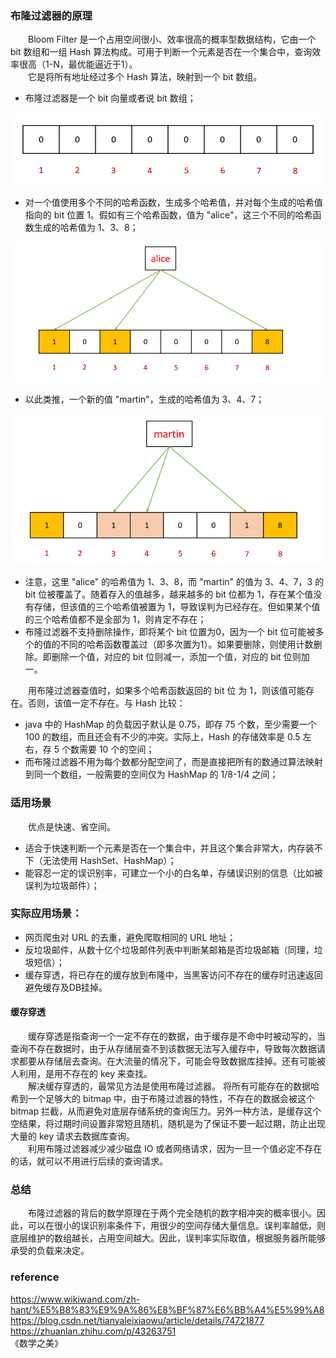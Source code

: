
### 布隆过滤器的原理
　　Bloom Filter 是一个占用空间很小、效率很高的概率型数据结构，它由一个 bit 数组和一组 Hash 算法构成。可用于判断一个元素是否在一个集合中，查询效率很高（1-N，最优能逼近于1）。<br />
　　它是将所有地址经过多个 Hash 算法，映射到一个 bit 数组。

- 布隆过滤器是一个 bit 向量或者说 bit 数组；

![Aaron Swartz](https://raw.githubusercontent.com/martin-1992/redis_notebook/master/Bloom%20Filter/bloom_filter_1.png)

- 对一个值使用多个不同的哈希函数，生成多个哈希值，并对每个生成的哈希值指向的 bit 位置 1。假如有三个哈希函数，值为 "alice"，这三个不同的哈希函数生成的哈希值为  1、3、8；

![Aaron Swartz](https://raw.githubusercontent.com/martin-1992/redis_notebook/master/Bloom%20Filter/bloom_filter_2.png)

- 以此类推，一个新的值 "martin"，生成的哈希值为 3、4、7；

![Aaron Swartz](https://raw.githubusercontent.com/martin-1992/redis_notebook/master/Bloom%20Filter/bloom_filter_3.png)

- 注意，这里 "alice" 的哈希值为 1、3、8，而 "martin" 的值为 3、4、7，3 的 bit 位被覆盖了。随着存入的值越多，越来越多的 bit 位都为 1，存在某个值没有存储，但该值的三个哈希值被置为 1，导致误判为已经存在。但如果某个值的三个哈希值都不是全部为 1，则肯定不存在；
- 布隆过滤器不支持删除操作，即将某个 bit 位置为0，因为一个 bit 位可能被多个的值的不同的哈希函数覆盖过（即多次置为1）。如果要删除，则使用计数删除。即删除一个值，对应的 bit 位则减一，添加一个值，对应的 bit 位则加一。

　　用布隆过滤器查值时，如果多个哈希函数返回的 bit 位 为 1，则该值可能存在。否则，该值一定不存在。与 Hash 比较：
  
- java 中的 HashMap 的负载因子默认是 0.75，即存 75 个数，至少需要一个 100 的数组，而且还会有不少的冲突。实际上，Hash 的存储效率是 0.5 左右，存 5 个数需要 10 个的空间；
- 而布隆过滤器不用为每个数都分配空间了，而是直接把所有的数通过算法映射到同一个数组，一般需要的空间仅为 HashMap 的 1/8-1/4 之间；

### 适用场景
　　优点是快速、省空间。

- 适合于快速判断一个元素是否在一个集合中，并且这个集合非常大，内存装不下（无法使用 HashSet、HashMap）；
- 能容忍一定的误识别率，可建立一个小的白名单，存储误识别的信息（比如被误判为垃圾邮件）；

### 实际应用场景：

- 网页爬虫对 URL 的去重，避免爬取相同的 URL 地址；
- 反垃圾邮件，从数十亿个垃圾邮件列表中判断某邮箱是否垃圾邮箱（同理，垃圾短信）；
- 缓存穿透，将已存在的缓存放到布隆中，当黑客访问不存在的缓存时迅速返回避免缓存及DB挂掉。

#### 缓存穿透
　　缓存穿透是指查询一个一定不存在的数据，由于缓存是不命中时被动写的，当查询不存在数据时，由于从存储层查不到该数据无法写入缓存中，导致每次数据请求都要从存储层去查询。在大流量的情况下，可能会导致数据库挂掉。还有可能被人利用，是用不存在的 key 来查找。<br />
　　解决缓存穿透的，最常见方法是使用布隆过滤器。 将所有可能存在的数据哈希到一个足够大的 bitmap 中，由于布隆过滤器的特性，不存在的数据会被这个 bitmap 拦截，从而避免对底层存储系统的查询压力。另外一种方法，是缓存这个空结果，将过期时间设置非常短且随机，随机是为了保证不要一起过期，防止出现大量的 key 请求去数据库查询。<br />
　　利用布隆过滤器减少减少磁盘 IO 或者网络请求，因为一旦一个值必定不存在的话，就可以不用进行后续的查询请求。

### 总结
　　布隆过滤器的背后的数学原理在于两个完全随机的数字相冲突的概率很小。因此，可以在很小的误识别率条件下，用很少的空间存储大量信息。误判率越低，则底层维护的数组越长，占用空间越大。因此，误判率实际取值，根据服务器所能够承受的负载来决定。

### reference

https://www.wikiwand.com/zh-hant/%E5%B8%83%E9%9A%86%E8%BF%87%E6%BB%A4%E5%99%A8 <br />
https://blog.csdn.net/tianyaleixiaowu/article/details/74721877 <br />
https://zhuanlan.zhihu.com/p/43263751 <br />
《数学之美》
